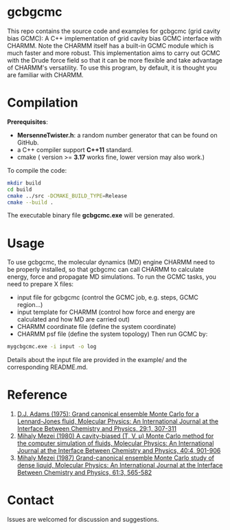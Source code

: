 # gcbgcmc
This repo contains the source code and examples for gcbgcmc (grid cavity bias GCMC): A C++ implementation of grid cavity bias GCMC interface with CHARMM. Note the CHARMM itself has a built-in GCMC module which is much faster and more robust. This implementation aims to carry out GCMC with the Drude force field so that it can be more flexible and take advantage of CHARMM's versatility. To use this program, by default, it is thought you are familiar with CHARMM.

# Compilation
**Prerequisites**:   
- **MersenneTwister.h**: a random number generator that can be found on GitHub.  
- a C++ compiler support **C++11** standard.  
- cmake ( version >= **3.17** works fine, lower version may also work.)

To compile the code:
```bash
mkdir build
cd build
cmake ../src -DCMAKE_BUILD_TYPE=Release
cmake --build .
```
The executable binary file **gcbgcmc.exe** will be generated.
# Usage
To use gcbgcmc, the molecular dynamics (MD) engine CHARMM need to be properly installed, so that gcbgcmc can call CHARMM to calculate energy, force and propagate MD simulations.
To run the GCMC tasks, you need to prepare X files:
 - input file for gcbgcmc (control the GCMC job, e.g. steps, GCMC region...)
 - input template for CHARMM (control how force and energy are calculated and how MD are carried out)
 - CHARMM coordinate file (define the system coordinate)
 - CHARMM psf file (define the system topology)
Then run GCMC by:
```bash
mygcbgcmc.exe -i input -o log
```
Details about the input file are provided in the example/ and the corresponding README.md.  

# Reference

 1.  [D.J. Adams (1975): Grand canonical ensemble Monte Carlo for a Lennard-Jones fluid, Molecular Physics: An International Journal at the Interface Between Chemistry and Physics, 29:1, 307-311](http://dx.doi.org/10.1080/00268977500100221)
 2.  [Mihaly Mezei (1980) A cavity-biased (T, V, µ) Monte Carlo method for the computer simulation of fluids, Molecular Physics: An International Journal at the Interface Between Chemistry and Physics, 40:4, 901-906](http://dx.doi.org/10.1080/00268978000101971)
 3.  [Mihaly Mezei (1987) Grand-canonical ensemble Monte Carlo study of dense liquid, Molecular Physics: An International Journal at the Interface Between Chemistry and Physics, 61:3, 565-582](http://dx.doi.org/10.1080/00268978700101321)

# Contact

Issues are welcomed for discussion and suggestions.
